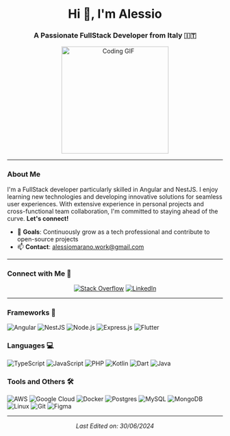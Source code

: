 <h1 align="center">Hi 👋, I'm Alessio</h1>
<h3 align="center">A Passionate FullStack Developer from Italy 🇮🇹</h3>

<p align="center">
  <img src="https://media4.giphy.com/media/VekcnHOwOI5So/giphy.gif?cid=ecf05e4730pe7qry6c39z6kawgfr1mblxe96dilo9jfeiv5e&rid=giphy.gif&ct=g" height="250" width="250" alt="Coding GIF" />
</p>

---

### About Me
<p>
  I'm a FullStack developer particularly skilled in Angular and NestJS. I enjoy learning new technologies and developing innovative solutions for seamless user experiences. With extensive experience in personal projects and cross-functional team collaboration, I'm committed to staying ahead of the curve. <b>Let's connect!</b>
</p>

- 🎯 **Goals**: Continuously grow as a tech professional and contribute to open-source projects
- 📫 **Contact**: [alessiomarano.work@gmail.com](mailto:alessiomarano.work@gmail.com)

---

### Connect with Me 🤝
<p align="center">
  <a href="https://stackoverflow.com/users/14182570/swampy469" target="blank"><img src="https://img.shields.io/badge/Stack_Overflow-F58025?style=for-the-badge&logo=stackoverflow&logoColor=white" alt="Stack Overflow" /></a>
  <a href="https://www.linkedin.com/in/alessio-marano-b440b7207/" target="blank"><img src="https://img.shields.io/badge/LinkedIn-0077B5?style=for-the-badge&logo=linkedin&logoColor=white" alt="LinkedIn" /></a>
</p>

---

### Frameworks 🚀
<p align="left">
  <img src="https://img.shields.io/badge/Angular-DD0031?style=for-the-badge&logo=angular&logoColor=white" alt="Angular" />
  <img src="https://img.shields.io/badge/NestJS-E0234E?style=for-the-badge&logo=nestjs&logoColor=white" alt="NestJS" />
  <img src="https://img.shields.io/badge/Node.js-339933?style=for-the-badge&logo=nodedotjs&logoColor=white" alt="Node.js" />
  <img src="https://img.shields.io/badge/Express.js-404D59?style=for-the-badge" alt="Express.js" />
  <img src="https://img.shields.io/badge/Flutter-02569B?style=for-the-badge&logo=flutter&logoColor=white" alt="Flutter" />
</p>

### Languages 💻
<p align="left">
  <img src="https://img.shields.io/badge/TypeScript-007ACC?style=for-the-badge&logo=typescript&logoColor=white" alt="TypeScript" />
  <img src="https://img.shields.io/badge/JavaScript-F7DF1E?style=for-the-badge&logo=javascript&logoColor=black" alt="JavaScript" />
  <img src="https://img.shields.io/badge/PHP-777BB4?style=for-the-badge&logo=php&logoColor=white" alt="PHP" />
  <img src="https://img.shields.io/badge/Kotlin-0095D5?style=for-the-badge&logo=kotlin&logoColor=white" alt="Kotlin" />
  <img src="https://img.shields.io/badge/Dart-0175C2?style=for-the-badge&logo=dart&logoColor=white" alt="Dart" />
  <img src="https://img.shields.io/badge/Java-007396?style=for-the-badge&logo=java&logoColor=white" alt="Java" />
  
</p>

### Tools and Others 🛠
<p align="left"> 
  <img src="https://img.shields.io/badge/AWS-E58E3C?style=for-the-badge&logo=amazonaws&logoColor=white" alt="AWS" />
  <img src="https://img.shields.io/badge/Google_Cloud-4285F4?style=for-the-badge&logo=googlecloud&logoColor=white" alt="Google Cloud" />
  <img src="https://img.shields.io/badge/Docker-2496ED?style=for-the-badge&logo=docker&logoColor=white" alt="Docker" />
  <img src="https://img.shields.io/badge/PostgreSQL-336791?style=for-the-badge&logo=postgresql&logoColor=white" alt="Postgres" />
  <img src="https://img.shields.io/badge/MySQL-4479A1?style=for-the-badge&logo=mysql&logoColor=white" alt="MySQL" />
  <img src="https://img.shields.io/badge/MongoDB-47A248?style=for-the-badge&logo=mongodb&logoColor=white" alt="MongoDB" />
  <img src="https://img.shields.io/badge/Linux-FCC624?style=for-the-badge&logo=linux&logoColor=black" alt="Linux" />
  <img src="https://img.shields.io/badge/Git-F05032?style=for-the-badge&logo=git&logoColor=white" alt="Git" />
  <img src="https://img.shields.io/badge/Figma-F24E1E?style=for-the-badge&logo=figma&logoColor=white" alt="Figma" />
</p>

<hr>
<p align="center">
  <i>Last Edited on: 30/06/2024</i>
</p>

